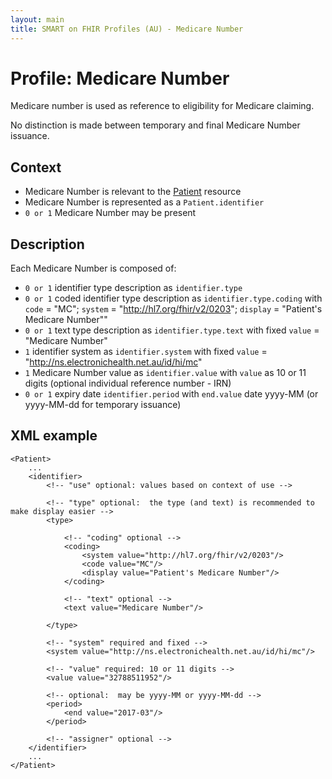 ```yaml
---
layout: main
title: SMART on FHIR Profiles (AU) - Medicare Number
---
```


# Profile: Medicare Number

Medicare number is used as reference to eligibility for Medicare claiming.

No distinction is made between temporary and final Medicare Number issuance.

## Context

* Medicare Number is relevant to the [Patient](http://www.hl7.org/implement/standards/fhir/patient.html#Patient) resource
* Medicare Number is represented as a `Patient.identifier`
* `0 or 1` Medicare Number may be present

## Description

Each Medicare Number is composed of:

* `0 or 1` identifier type description as  `identifier.type`
 * `0 or 1` coded identifier type description as `identifier.type.coding` with `code` = "MC"; `system` = "http://hl7.org/fhir/v2/0203"; `display` = "Patient's Medicare Number""
 * `0 or 1` text type description as `identifier.type.text` with fixed `value` = "Medicare Number"
* `1` identifier system as `identifier.system` with fixed `value` = "http://ns.electronichealth.net.au/id/hi/mc"
* `1` Medicare Number value as `identifier.value` with `value` as 10 or 11 digits (optional individual reference number - IRN)
* `0 or 1` expiry date `identifier.period` with `end.value` date yyyy-MM (or yyyy-MM-dd  for temporary issuance)
 
##  XML example
```
<Patient>
    ...
    <identifier>
        <!-- "use" optional: values based on context of use -->
		
		<!-- "type" optional:  the type (and text) is recommended to make display easier -->
        <type> 
		
			<!-- "coding" optional -->
            <coding> 
                <system value="http://hl7.org/fhir/v2/0203"/>
                <code value="MC"/>
                <display value="Patient's Medicare Number"/>
            </coding>
			
			<!-- "text" optional -->
            <text value="Medicare Number"/> 
			
        </type>
		
		<!-- "system" required and fixed -->
        <system value="http://ns.electronichealth.net.au/id/hi/mc"/>
		
		<!-- "value" required: 10 or 11 digits -->
        <value value="32788511952"/> 
		
		<!-- optional:  may be yyyy-MM or yyyy-MM-dd -->
        <period> 
            <end value="2017-03"/>
        </period>
		
        <!-- "assigner" optional -->
    </identifier>
    ...
</Patient>
```
